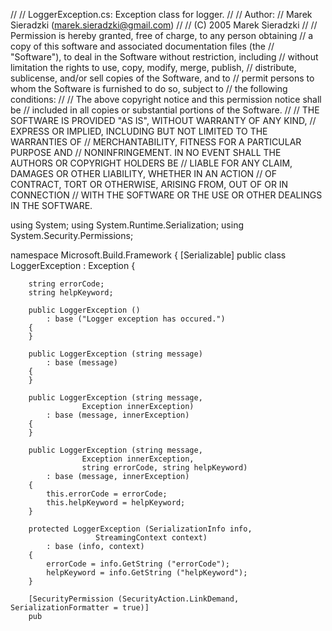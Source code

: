 //
// LoggerException.cs: Exception class for logger.
//
// Author:
//   Marek Sieradzki (marek.sieradzki@gmail.com)
//
// (C) 2005 Marek Sieradzki
//
// Permission is hereby granted, free of charge, to any person obtaining
// a copy of this software and associated documentation files (the
// "Software"), to deal in the Software without restriction, including
// without limitation the rights to use, copy, modify, merge, publish,
// distribute, sublicense, and/or sell copies of the Software, and to
// permit persons to whom the Software is furnished to do so, subject to
// the following conditions:
//
// The above copyright notice and this permission notice shall be
// included in all copies or substantial portions of the Software.
//
// THE SOFTWARE IS PROVIDED "AS IS", WITHOUT WARRANTY OF ANY KIND,
// EXPRESS OR IMPLIED, INCLUDING BUT NOT LIMITED TO THE WARRANTIES OF
// MERCHANTABILITY, FITNESS FOR A PARTICULAR PURPOSE AND
// NONINFRINGEMENT. IN NO EVENT SHALL THE AUTHORS OR COPYRIGHT HOLDERS BE
// LIABLE FOR ANY CLAIM, DAMAGES OR OTHER LIABILITY, WHETHER IN AN ACTION
// OF CONTRACT, TORT OR OTHERWISE, ARISING FROM, OUT OF OR IN CONNECTION
// WITH THE SOFTWARE OR THE USE OR OTHER DEALINGS IN THE SOFTWARE.


using System;
using System.Runtime.Serialization;
using System.Security.Permissions;

namespace Microsoft.Build.Framework {
	[Serializable]
	public class LoggerException : Exception {
	
		string errorCode;
		string helpKeyword;

		public LoggerException ()
			: base ("Logger exception has occured.")
		{
		}

		public LoggerException (string message)
			: base (message)
		{
		}

		public LoggerException (string message,
					Exception innerException)
			: base (message, innerException)
		{
		}

		public LoggerException (string message,
					Exception innerException,
					string errorCode, string helpKeyword)
			: base (message, innerException)
		{
			this.errorCode = errorCode;
			this.helpKeyword = helpKeyword;
		}

		protected LoggerException (SerializationInfo info,
					   StreamingContext context)
			: base (info, context)
		{
			errorCode = info.GetString ("errorCode");
			helpKeyword = info.GetString ("helpKeyword");
		}
		
		[SecurityPermission (SecurityAction.LinkDemand, SerializationFormatter = true)]
		pub